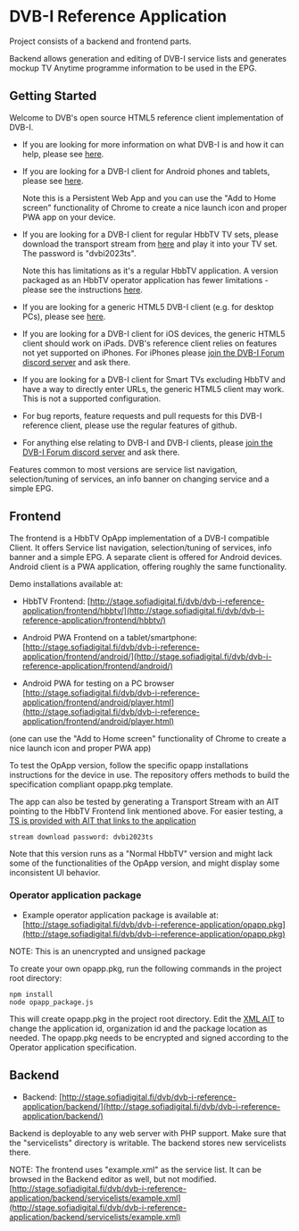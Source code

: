 # DVB-I Reference Application 

Project consists of a backend and frontend parts.

Backend allows generation and editing of DVB-I service lists and generates mockup TV Anytime programme information to be used in the EPG.

## Getting Started

Welcome to DVB's open source HTML5 reference client implementation of DVB-I.

- If you are looking for more information on what DVB-I is and how it can help, please see [here](https://dvb-i.tv/).

- If you are looking for a DVB-I client for Android phones and tablets, please see [here](http://stage.sofiadigital.fi/dvb/dvb-i-reference-application/frontend/android/).

    Note this is a Persistent Web App and you can use the "Add to Home screen" functionality of Chrome to create a nice launch icon and proper PWA app on your device.

- If you are looking for a DVB-I client for regular HbbTV TV sets, please download the transport stream from [here](https://github.com/DVBProject/DVB-I-Reference-Client#operator-application-package) and play it into your TV set. The password is "dvbi2023ts".

    Note this has limitations as it's a regular HbbTV application. A version packaged as an HbbTV operator application has fewer limitations - please see the instructions [here](https://github.com/DVBProject/DVB-I-Reference-Client#operator-application-package).

- If you are looking for a generic HTML5 DVB-I client (e.g. for desktop PCs), please see [here](http://stage.sofiadigital.fi/dvb/dvb-i-reference-application/frontend/android/player.html).

- If you are looking for a DVB-I client for iOS devices, the generic HTML5 client should work on iPads. DVB's reference client relies on features not yet supported on iPhones. For iPhones please [join the DVB-I Forum discord server](https://discord.gg/2jhVnDqQ3U) and ask there.

- If you are looking for a DVB-I client for Smart TVs excluding HbbTV and have a way to directly enter URLs, the generic HTML5 client may work. This is not a supported configuration.

- For bug reports, feature requests and pull requests for this DVB-I reference client, please use the regular features of github.

- For anything else relating to DVB-I and DVB-I clients, please [join the DVB-I Forum discord server](https://discord.gg/2jhVnDqQ3U) and ask there.

Features common to most versions are service list navigation, selection/tuning of services, an info banner on changing service and a simple EPG.

## Frontend

The frontend is a HbbTV OpApp implementation of a DVB-I compatible Client.
It offers Service list navigation, selection/tuning of services, info banner and a simple EPG.
A separate client is offered for Android devices. Android client is a PWA application, offering roughly the 
same functionality. 

Demo installations available at:

- HbbTV Frontend:
    [http://stage.sofiadigital.fi/dvb/dvb-i-reference-application/frontend/hbbtv/](http://stage.sofiadigital.fi/dvb/dvb-i-reference-application/frontend/hbbtv/)

- Android PWA Frontend on a tablet/smartphone:
    [http://stage.sofiadigital.fi/dvb/dvb-i-reference-application/frontend/android/](http://stage.sofiadigital.fi/dvb/dvb-i-reference-application/frontend/android/)

- Android PWA for testing on a PC browser
    [http://stage.sofiadigital.fi/dvb/dvb-i-reference-application/frontend/android/player.html](http://stage.sofiadigital.fi/dvb/dvb-i-reference-application/frontend/android/player.html)

(one can use the "Add to Home screen" functionality of Chrome to create a nice launch icon and proper PWA app) 

To test the OpApp version, follow the specific opapp installations instructions for the device in use. 
The repository offers methods to build the specification compliant opapp.pkg template. 

The app can also be tested by generating a Transport Stream with an AIT pointing to the HbbTV Frontend link mentioned above. For easier testing, a [TS is provided with AIT that links to the application](https://cloud.sofiadigital.fi/index.php/s/w74cfnr6s4cGT7w)

```
stream download password: dvbi2023ts
```

Note that this version runs as a "Normal HbbTV" version and might lack some of the functionalities
of the OpApp version, and might display some inconsistent UI behavior.

### Operator application package

- Example operator application package is available at:
[http://stage.sofiadigital.fi/dvb/dvb-i-reference-application/opapp.pkg](http://stage.sofiadigital.fi/dvb/dvb-i-reference-application/opapp.pkg)

NOTE: This is an unencrypted and unsigned package

To create your own opapp.pkg, run the following commands in the project root directory:
```
npm install
node opapp_package.js
```
This will create opapp.pkg in the project root directory. Edit the [XML AIT](frontend/hbbtv/opapp.aitx) to change the application id, organization id and the package location as needed. The opapp.pkg needs to be encrypted and signed according to the Operator application specification.


## Backend
- Backend:
[http://stage.sofiadigital.fi/dvb/dvb-i-reference-application/backend/](http://stage.sofiadigital.fi/dvb/dvb-i-reference-application/backend/)

Backend is deployable to any web server with PHP support. Make sure that the "servicelists" directory is writable. The backend
stores new servicelists there.

NOTE: The frontend uses "example.xml" as the service list. It can be browsed in the 
Backend editor as well, but not modified. 
[http://stage.sofiadigital.fi/dvb/dvb-i-reference-application/backend/servicelists/example.xml](http://stage.sofiadigital.fi/dvb/dvb-i-reference-application/backend/servicelists/example.xml)
